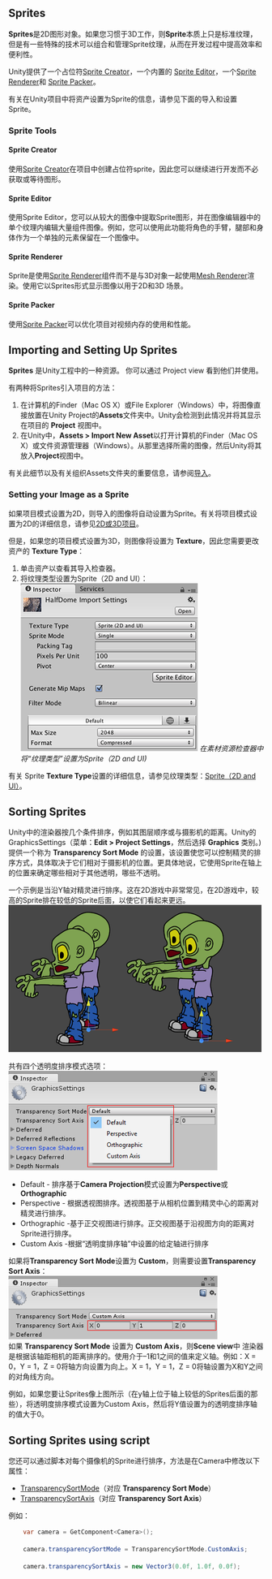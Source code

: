 ## Sprites
**Sprites**是2D图形对象。如果您习惯于3D工作，则**Sprite**本质上只是标准纹理，但是有一些特殊的技术可以组合和管理Sprite纹理，从而在开发过程中提高效率和便利性。

Unity提供了一个占位符[Sprite Creator](SpriteCreator/README.md)，一个内置的 [Sprite Editor](SpriteEditor/README.md)，一个[Sprite Renderer](SpriteRender/README.md)和 [Sprite Packer](SpriteAtlas/LegacySpritePacker/README.md)。

有关在Unity项目中将资产设置为Sprite的信息，请参见下面的导入和设置Sprite。

### Sprite Tools
#### Sprite Creator
使用[Sprite Creator](SpriteCreator/README.md)在项目中创建占位符sprite，因此您可以继续进行开发而不必获取或等待图形。

#### Sprite Editor
使用Sprite Editor，您可以从较大的图像中提取Sprite图形，并在图像编辑器中的单个纹理内编辑大量组件图像。例如，您可以使用此功能将角色的手臂，腿部和身体作为一个单独的元素保留在一个图像中。


#### Sprite Renderer
Sprite是使用[Sprite Renderer](SpriteRender/README.md)组件而不是与3D对象一起使用[Mesh Renderer](https://docs.unity3d.com/Manual/class-MeshRenderer.html)渲染。使用它以Sprites形式显示图像以用于2D和3D 场景。

#### Sprite Packer
使用[Sprite Packer](SpriteAtlas/LegacySpritePacker/README.md)可以优化项目对视频内存的使用和性能。

## Importing and Setting Up Sprites
**Sprites** 是Unity工程中的一种资源。 你可以通过 Project view 看到他们并使用。

有两种将Sprites引入项目的方法：
1. 在计算机的Finder（Mac OS X）或File Explorer（Windows）中，将图像直接放置在Unity Project的**Assets**文件夹中。Unity会检测到此情况并将其显示在项目的 **Project** 视图中。
2. 在Unity中，**Assets > Import New Asset**以打开计算机的Finder（Mac OS X）或文件资源管理器（Windows）。从那里选择所需的图像，然后Unity将其放入**Project**视图中。

有关此细节以及有关组织Assets文件夹的重要信息，请参阅[导入](https://docs.unity3d.com/Manual/ImportingAssets.html)。

### Setting your Image as a Sprite
如果项目模式设置为2D，则导入的图像将自动设置为Sprite。有关将项目模式设置为2D的详细信息，请参见[2D或3D项目](https://docs.unity3d.com/Manual/2Dor3D.html)。

但是，如果您的项目模式设置为3D，则图像将设置为 **Texture**，因此您需要更改资产的 **Texture Type**：
1. 单击资产以查看其导入检查器。
2. 将纹理类型设置为Sprite（2D and UI）：
![](TextureTypeSprite.png)
*在素材资源检查器中将“纹理类型”设置为Sprite（2D and UI)*

有关 Sprite **Texture Type**设置的详细信息，请参见纹理类型：[Sprite（2D and UI）](https://docs.unity3d.com/Manual/TextureTypes.html#Sprite)。

## Sorting Sprites
Unity中的渲染器按几个条件排序，例如其图层顺序或与摄影机的距离。Unity的GraphicsSettings（菜单：**Edit > Project Settings**，然后选择 **Graphics** 类别。)提供一个称为 **Transparency Sort Mode** 的设置，该设置使您可以控制精灵的排序方式，具体取决于它们相对于摄影机的位置。更具体地说，它使用Sprite在轴上的位置来确定哪些相对于其他透明，哪些不透明。

一个示例是当沿Y轴对精灵进行排序。这在2D游戏中非常常见，在2D游戏中，较高的Sprite排在较低的Sprite后面，以使它们看起来更远。
![](AxisDistanceSort2.png)

共有四个透明度排序模式选项：  
![](AxisDistanceSort.png)
* Default - 排序基于**Camera Projection**模式设置为**Perspective**或**Orthographic**
* Perspective - 根据透视图排序。透视图基于从相机位置到精灵中心的距离对精灵进行排序。
* Orthographic -基于正交视图进行排序。正交视图基于沿视图方向的距离对Sprite进行排序。
* Custom Axis -根据“透明度排序轴”中设置的给定轴进行排序

如果将**Transparency Sort Mode**设置为 **Custom**，则需要设置**Transparency Sort Axis**：  
![](AxisDistanceSort1.png)  
如果 **Transparency Sort Mode** 设置为 **Custom Axis**，则**Scene view**中
渲染器是根据该轴距相机的距离排序的。使用介于–1和1之间的值来定义轴。例如：X = 0，Y = 1，Z = 0将轴方向设置为向上。X = 1，Y = 1，Z = 0将轴设置为X和Y之间的对角线方向。

例如，如果您要让Sprites像上图所示（在y轴上位于轴上较低的Sprites后面的那些），将透明度排序模式设置为Custom Axis，然后将Y值设置为的透明度排序轴的值大于0。

## Sorting Sprites using script

您还可以通过脚本对每个摄像机的Sprite进行排序，方法是在Camera中修改以下属性：
* [TransparencySortMode](https://docs.unity3d.com/ScriptReference/Camera-transparencySortMode.html)（对应 **Transparency Sort Mode**）
* [TransparencySortAxis](https://docs.unity3d.com/ScriptReference/Camera-transparencySortAxis.html)（对应 **Transparency Sort Axis**）

例如：

```cs
    var camera = GetComponent<Camera>();

    camera.transparencySortMode = TransparencySortMode.CustomAxis;

    camera.transparencySortAxis = new Vector3(0.0f, 1.0f, 0.0f);
```